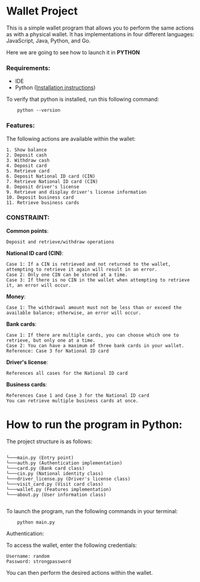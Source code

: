 # Wallet Project

This is a simple wallet program that allows you to perform the same actions as with a physical wallet. It has implementations in four different languages: JavaScript, Java, Python, and Go.

Here we are going to see how to launch it in __PYTHON__

### Requirements:

* IDE
* Python ([Installation instructions](https://www.python.org/downloads/))

To verify that python is installed, run this following command: 

```
    python --version
```

### Features:

The following actions are available within the wallet:

    1. Show balance
    2. Deposit cash
    3. Withdraw cash
    4. Deposit card
    5. Retrieve card
    6. Deposit National ID card (CIN)
    7. Retrieve National ID card (CIN)
    8. Deposit driver's license
    9. Retrieve and display driver's license information
    10. Deposit business card
    11. Retrieve business cards

### CONSTRAINT:
__Common points__:

    Deposit and retrieve/withdraw operations

__National ID card (CIN)__:

    Case 1: If a CIN is retrieved and not returned to the wallet, attempting to retrieve it again will result in an error.
    Case 2: Only one CIN can be stored at a time.
    Case 3: If there is no CIN in the wallet when attempting to retrieve it, an error will occur.

__Money__:

    Case 1: The withdrawal amount must not be less than or exceed the available balance; otherwise, an error will occur.

__Bank cards__:

    Case 1: If there are multiple cards, you can choose which one to retrieve, but only one at a time.
    Case 2: You can have a maximum of three bank cards in your wallet.
    Reference: Case 3 for National ID card

__Driver's license__:

    References all cases for the National ID card

__Business cards__:

    References Case 1 and Case 3 for the National ID card
    You can retrieve multiple business cards at once.

# How to run the program in Python:

The project structure is as follows:

```tree

└───main.py (Entry point)
└───auth.py (Authentication implementation)
└───card.py (Bank card class)
└───cin.py (National identity class) 
└───driver_license.py (Driver's license class)
└───visit_card.py (Visit card class)
└───wallet.py (Features implementation)
└───about.py (User information class)


```

To launch the program, run the following commands in your terminal:

```agsl
    python main.py
```
Authentication:

To access the wallet, enter the following credentials:

    Username: random
    Password: strongpassword

You can then perform the desired actions within the wallet.